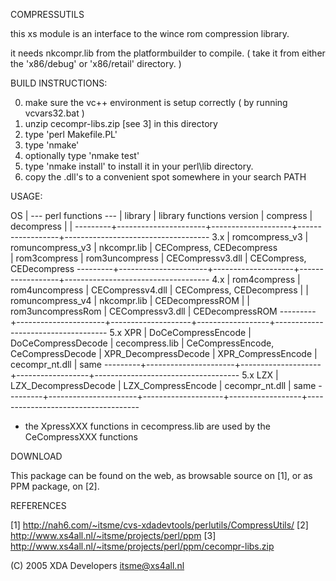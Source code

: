 COMPRESSUTILS

this xs module is an interface to the wince rom compression library.

it needs nkcompr.lib from the platformbuilder to compile.
( take it from either the 'x86/debug' or 'x86/retail' directory. )

BUILD INSTRUCTIONS:

0) make sure the vc++ environment is setup correctly
    ( by running vcvars32.bat )
1) unzip cecompr-libs.zip [see 3] in this directory
2) type 'perl Makefile.PL'
3) type 'nmake'
4) optionally type 'nmake test'
5) type 'nmake install'  to install it in your perl\lib directory.
6) copy the .dll's to a convenient spot somewhere in your search PATH

USAGE:

   OS    |            --- perl functions ---         |  library         | library functions
 version | compress             | decompress         |                  |
---------+----------------------+--------------------+------------------+------------------------------------
  3.x    | romcompress_v3       | romuncompress_v3   | nkcompr.lib      | CECompress, CEDecompress          
         | rom3compress         | rom3uncompress     | CECompressv3.dll | CECompress, CEDecompress
---------+----------------------+--------------------+------------------+------------------------------------
  4.x    | rom4compress         | rom4uncompress     | CECompressv4.dll | CECompress, CEDecompress
         |                      | romuncompress_v4   | nkcompr.lib      | CEDecompressROM
         |                      | rom3uncompressRom  | CECompressv3.dll | CEDecompressROM
---------+----------------------+--------------------+------------------+------------------------------------
 5.x XPR | DoCeCompressEncode   | DoCeCompressDecode | cecompress.lib   | CeCompressEncode, CeCompressDecode
         | XPR_DecompressDecode | XPR_CompressEncode | cecompr_nt.dll   | same
---------+----------------------+--------------------+------------------+------------------------------------
 5.x LZX | LZX_DecompressDecode | LZX_CompressEncode | cecompr_nt.dll   | same
---------+----------------------+--------------------+------------------+------------------------------------

* the XpressXXX functions in cecompress.lib are used by the CeCompressXXX functions

DOWNLOAD

This package can be found on the web, as browsable source on [1],
or as PPM package, on [2].


REFERENCES

[1] http://nah6.com/~itsme/cvs-xdadevtools/perlutils/CompressUtils/
[2] http://www.xs4all.nl/~itsme/projects/perl/ppm 
[3] http://www.xs4all.nl/~itsme/projects/perl/ppm/cecompr-libs.zip


(C) 2005 XDA Developers  itsme@xs4all.nl
